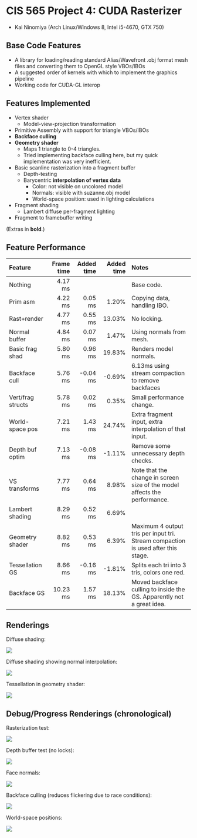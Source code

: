 CIS 565 Project 4: CUDA Rasterizer
==================================

* Kai Ninomiya (Arch Linux/Windows 8, Intel i5-4670, GTX 750)


Base Code Features
------------------

* A library for loading/reading standard Alias/Wavefront .obj format mesh files
  and converting them to OpenGL style VBOs/IBOs
* A suggested order of kernels with which to implement the graphics pipeline
* Working code for CUDA-GL interop


Features Implemented
--------------------

* Vertex shader
    * Model-view-projection transformation
* Primitive Assembly with support for triangle VBOs/IBOs
* **Backface culling**
* **Geometry shader**
    * Maps 1 triangle to 0-4 triangles.
    * Tried implementing backface culling here, but my quick implementation was
      very inefficient.
* Basic scanline rasterization into a fragment buffer
    * Depth-testing
    * Barycentric **interpolation of vertex data**
        * Color: not visible on uncolored model
        * Normals: visible with suzanne.obj model
        * World-space position: used in lighting calculations
* Fragment shading
    * Lambert diffuse per-fragment lighting
* Fragment to framebuffer writing

(Extras in **bold**.)


Feature Performance
-------------------

| Feature           | Frame time | Added time | Added time | Notes
|:-------           | ----------:| ----------:| ----------:|:-----
| Nothing           |    4.17 ms |            |            | Base code.
| Prim asm          |    4.22 ms |    0.05 ms |      1.20% | Copying data, handling IBO.
| Rast+render       |    4.77 ms |    0.55 ms |     13.03% | No locking.
| Normal buffer     |    4.84 ms |    0.07 ms |      1.47% | Using normals from mesh.
| Basic frag shad   |    5.80 ms |    0.96 ms |     19.83% | Renders model normals.
| Backface cull     |    5.76 ms |   -0.04 ms |     -0.69% | 6.13ms using stream compaction to remove backfaces
| Vert/frag structs |    5.78 ms |    0.02 ms |      0.35% | Small performance change.
| World-space pos   |    7.21 ms |    1.43 ms |     24.74% | Extra fragment input, extra interpolation of that input.
| Depth buf optim   |    7.13 ms |   -0.08 ms |     -1.11% | Remove some unnecessary depth checks.
| VS transforms     |    7.77 ms |    0.64 ms |      8.98% | Note that the change in screen size of the model affects the performance.
| Lambert shading   |    8.29 ms |    0.52 ms |      6.69% |
| Geometry shader   |    8.82 ms |    0.53 ms |      6.39% | Maximum 4 output tris per input tri. Stream compaction is used after this stage.
| Tessellation GS   |    8.66 ms |   -0.16 ms |     -1.81% | Splits each tri into 3 tris, colors one red.
| Backface GS       |   10.23 ms |    1.57 ms |     18.13% | Moved backface culling to inside the GS. Apparently not a great idea.


Renderings
----------

Diffuse shading:

![](progress/06_diffuse.png)

Diffuse shading showing normal interpolation:

![](progress/07_working_perspective.png)

Tessellation in geometry shader:

![](progress/08_tessellation.png)


Debug/Progress Renderings (chronological)
-----------------------------------------

Rasterization test:

![](progress/01_cow.png)

Depth buffer test (no locks):

![](progress/02_flicker.png)

Face normals:

![](progress/03_normals.png)

Backface culling (reduces flickering due to race conditions):

![](progress/04_backface_culling.png)

World-space positions:

![](progress/05_worldspace_positions.png)

